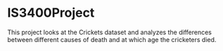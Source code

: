 # IS3400Project
This project looks at the Crickets dataset and analyzes the differences between different causes of death and at which age the cricketers died.
